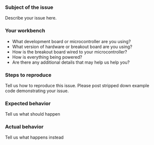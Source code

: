 ### Subject of the issue
Describe your issue here.

### Your workbench
* What development board or microcontroller are you using?
* What version of hardware or breakout board are you using? 
* How is the breakout board wired to your microcontroller?
* How is everything being powered?
* Are there any additional details that may help us help you?

### Steps to reproduce
Tell us how to reproduce this issue. Please post stripped down example code demonstrating your issue.

### Expected behavior
Tell us what should happen

### Actual behavior
Tell us what happens instead
